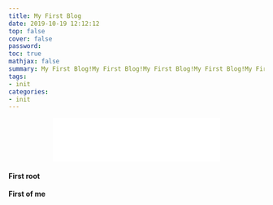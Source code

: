 ```yaml
---
title: My First Blog
date: 2019-10-19 12:12:12
top: false
cover: false
password:
toc: true
mathjax: false
summary: My First Blog!My First Blog!My First Blog!My First Blog!My First Blog!My First Blog!My First Blog!My First Blog!My First Blog!My First Blog!My First Blog!
tags:
- init
categories:
- init
---
```


<div align="middle"><iframe frameborder="no" border="0" marginwidth="0" marginheight="0" width=330 height=86 src="//music.163.com/outchain/player?type=2&id=566261001&auto=1&height=66"></iframe></div>

#### First root
**First of me**